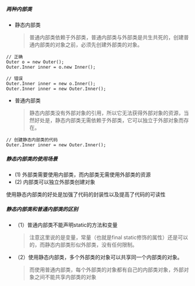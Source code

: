 ##### 两种内部类
- 静态内部类
    > 普通内部类依赖于外部类，普通内部类与外部类是共生共死的，创建普通内部类的对象之前，必须先创建外部类的对象。

```
// 正确
Outer o = new Outer();
Outer.Inner inner = o.new Inner();      

// 错误
Outer.Inner inner = new o.Inner();
Outer.Inner inner = new Outer.Inner();
```

- 普通内部类
    > 静态内部类没有外部对象的引用，所以它无法获得外部对象的资源，当然好处是，静态内部类无需依赖于外部类，它可以独立于外部对象而存在。

```
// 创建静态内部类的代码
Outer.Inner inner = new Outer.Inner();
```

##### 静态内部类的使用场景
- (1) 外部类需要使用内部类，而内部类无需使用外部类的资源
- (2) 内部类可以独立外部类创建对象

使用静态内部类的好处是加强了代码的封装性以及提高了代码的可读性

##### 静态内部类和普通内部类的区别
- （1）普通内部类不能声明static的方法和变量
    > 注意这里说的是变量，常量（也就是final static修饰的属性）还是可以的，而静态内部类形似外部类，没有任何限制。
- （2）使用静态内部类，多个外部类的对象可以共享同一个内部类的对象。
    > 而使用普通内部类，每个外部类的对象都有自己的内部类对象，外部对象之间不能共享内部类的对象

